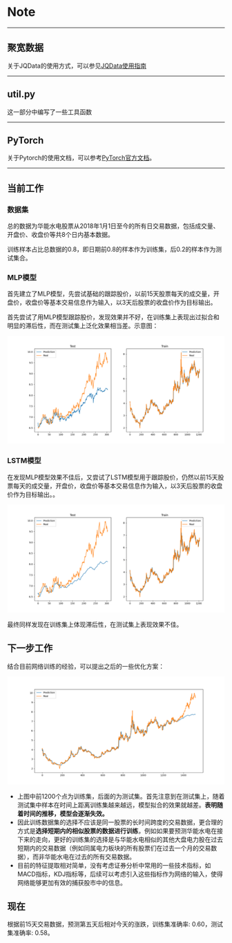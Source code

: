 # Note

---

## 聚宽数据

关于JQData的使用方式，可以参见[JQData使用指南](https://www.joinquant.com/help/api/doc?name=JQDatadoc)

---

## util.py

这一部分中编写了一些工具函数

---

## PyTorch

关于Pytorch的使用文档，可以参考[PyTorch官方文档](https://pytorch.org/docs/stable/index.html)。

---

## 当前工作

### 数据集

总的数据为华能水电股票从2018年1月1日至今的所有日交易数据，包括成交量、开盘价、收盘价等共8个日内基本数据。

训练样本占比总数据的0.8，即日期前0.8的样本作为训练集，后0.2的样本作为测试集合。

### MLP模型

首先建立了MLP模型，先尝试基础的跟踪股价，以前15天股票每天的成交量，开盘价，收盘价等基本交易信息作为输入，以3天后股票的收盘价作为目标输出。

首先尝试了用MLP模型跟踪股价，发现效果并不好，在训练集上表现出过拟合和明显的滞后性，而在测试集上泛化效果相当差。示意图：

![1715167949427](image/note/1715167949427.png)

### LSTM模型

在发现MLP模型效果不佳后，又尝试了LSTM模型用于跟踪股价，仍然以前15天股票每天的成交量，开盘价，收盘价等基本交易信息作为输入，以3天后股票的收盘价作为目标输出。。

![1715167503677](image/note/1715167503677.png)

最终同样发现在训练集上体现滞后性，在测试集上表现效果不佳。

## 下一步工作

结合目前网络训练的经验，可以提出之后的一些优化方案：

![1715169138013](image/note/1715169138013.png)

* 上图中前1200个点为训练集，后面的为测试集。首先注意到在测试集上，随着测试集中样本在时间上距离训练集越来越远，模型拟合的效果就越差。**表明随着时间的推移，模型会逐渐失效。**
* 因此训练数据集的选择不应该是同一股票的长时间跨度的交易数据，更合理的方式是**选择短期内的相似股票的数据进行训练**，例如如果要预测华能水电在接下来的走向，更好的训练集的选择是与华能水电相似的其他大盘电力股在过去短期内的交易数据（例如同属电力板块的所有股票们在过去一个月的交易数据），而非华能水电在过去的所有交易数据。
* 目前的特征提取相对简单，没有考虑证券分析中常用的一些技术指标，如MACD指标，KDJ指标等，后续可以考虑引入这些指标作为网络的输入，使得网络能够更加有效的捕获股市中的信息。

## 现在

根据前15天交易数据，预测第五天后相对今天的涨跌，训练集准确率: 0.60，测试集准确率: 0.58。